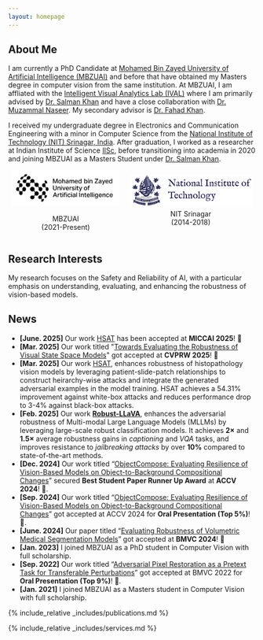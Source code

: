 ```yaml
---
layout: homepage
---
```


## About Me

I am currently a PhD Candidate at [Mohamed Bin Zayed University of Artificial Intelligence (MBZUAI)](http://www.mbzuai.ac.ae) and before that have  obtained my Masters degree in computer vision from the same institution. At MBZUAI, I am affliated with the [Intelligent Visual Analytics Lab (IVAL)](https://www.ival-mbzuai.com/) where I am primarily advised by [Dr. Salman Khan](https://salman-h-khan.github.io/) and have a close collaboration with [Dr. Muzammal Naseer](https://muzammal-naseer.netlify.app/). My secondary advisor is [Dr. Fahad Khan](https://sites.google.com/view/fahadkhans/home). 


I received my undergraduate degree in Electronics and Communication Engineering with a minor in Computer Science from the [National Institute of Technology (NIT) Srinagar, India](https://nitsri.ac.in/). 
After graduation, I worked as a researcher at Indian Institute of Science [IISc](https://iisc.ac.in/), before transitioning into academia in 2020 and joining MBZUAI as a Masters Student under [Dr. Salman Khan](https://salman-h-khan.github.io/).


<div style="display: flex; align-items: center; justify-content: center; gap: 20px;">
    <div style="text-align: center;">
        <img src="assets/img/MBZUAI_Logo_EN_Black.jpg" alt="MBZUAI" width="220">
        <p>MBZUAI<br>(2021-Present)</p>
    </div>
    <div style="text-align: center;">
        <img src="assets/img/nit_logo.png" alt="nit" width="250">
       <p style="margin-top: 3px;">NIT Srinagar<br>(2014-2018)</p>
    </div>
</div>



## Research Interests

My research focuses on the Safety and Reliability of AI, with a particular emphasis on understanding, evaluating, and enhancing the robustness of vision-based models.

## News
- **[June. 2025]**  Our work [HSAT](https://arxiv.org/abs/2503.10629) has been accepted at **MICCAI 2025**! 🎉
- **[Mar. 2025]** Our work titled "[Towards Evaluating the Robustness of Visual State Space Models](https://arxiv.org/abs/2406.09407)" got accepted at **CVPRW 2025**! 🎉
- **[Mar. 2025]** Our work [HSAT](https://arxiv.org/abs/2503.10629), enhances robustness of histopathology vision models by leveraging patient-slide-patch relationships to construct heirarchy-wise attacks and integrate the generated adversarial examples in the model training. HSAT achieves a 54.31% improvement against white-box attacks and reduces performance drop to 3-4% against black-box attacks.
- **[Feb. 2025]**   Our work <strong><a href="https://hashmatshadab.github.io/Robust-LLaVA/">Robust-LLaVA</a></strong>, enhances the adversarial robustness of Multi-modal Large Language Models (MLLMs) by leveraging large-scale robust classification models.
              It achieves <strong>2×</strong> and <strong>1.5×</strong> average robustness gains in <em>captioning</em> and <em>VQA</em> tasks, and improves resistance to <em>jailbreaking attacks</em> by over <strong>10%</strong> compared to state-of-the-art methods.
- **[Dec. 2024]** Our work titled “[ObjectCompose: Evaluating Resilience of Vision-Based Models on Object-to-Background Compositional Changes](https://arxiv.org/abs/2403.04701)” secured **Best Student Paper Runner Up Award** at **ACCV 2024**! 🎉.
- **[Sep. 2024]** Our work titled “[ObjectCompose: Evaluating Resilience of Vision-Based Models on Object-to-Background Compositional Changes](https://arxiv.org/abs/2403.04701)” got accepted at ACCV 2024 for **Oral Presentation (Top 5%)**! 🎉.
- **[June. 2024]** Our paper titled “[Evaluating Robustness of Volumetric Medical Segmentation Models](https://arxiv.org/abs/2406.08486)” got accepted at **BMVC 2024**! 🎉
- **[Jan. 2023]** I joined MBZUAI as a PhD student in Computer Vision with full scholarship.
- **[Sep. 2022]** Our work titled “[Adversarial Pixel Restoration as a Pretext Task for Transferable Perturbations](https://arxiv.org/abs/2207.08803)” got accepted at BMVC 2022 for **Oral Presentation (Top 9%)**! 🎉.
- **[Jan. 2021]**  I joined MBZUAI as a Masters student in Computer Vision with full scholarship.

{% include_relative _includes/publications.md %}

{% include_relative _includes/services.md %}
